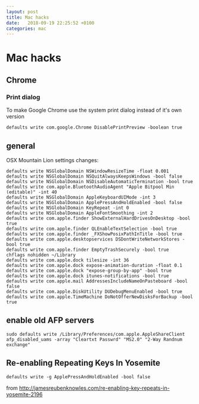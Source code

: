 ```yaml
---
layout: post
title: Mac hacks
date:   2018-09-19 22:25:52 +0100
categories: mac
---
```

Mac hacks
=========

Chrome
------

### Print dialog

To make Google Chrome use the system print dialog instead of it's own
version

    defaults write com.google.Chrome DisablePrintPreview -boolean true

general
-------

OSX Mountain Lion settings changes:

    defaults write NSGlobalDomain NSWindowResizeTime -float 0.001
    defaults write NSGlobalDomain NSQuitAlwaysKeepsWindows -bool false
    defaults write NSGlobalDomain NSDisableAutomaticTermination -bool true
    defaults write com.apple.BluetoothAudioAgent "Apple Bitpool Min (editable)" -int 40
    defaults write NSGlobalDomain AppleKeyboardUIMode -int 3
    defaults write NSGlobalDomain ApplePressAndHoldEnabled -bool false
    defaults write NSGlobalDomain KeyRepeat -int 0
    defaults write NSGlobalDomain AppleFontSmoothing -int 2
    defaults write com.apple.finder ShowExternalHardDrivesOnDesktop -bool true
    defaults write com.apple.finder QLEnableTextSelection -bool true
    defaults write com.apple.finder _FXShowPosixPathInTitle -bool true
    defaults write com.apple.desktopservices DSDontWriteNetworkStores -bool true
    defaults write com.apple.finder EmptyTrashSecurely -bool true
    chflags nohidden ~/Library
    defaults write com.apple.dock tilesize -int 36
    defaults write com.apple.dock expose-animation-duration -float 0.1
    defaults write com.apple.dock "expose-group-by-app" -bool true
    defaults write com.apple.dock itunes-notifications -bool true
    defaults write com.apple.mail AddressesIncludeNameOnPasteboard -bool false
    defaults write com.apple.DiskUtility DUDebugMenuEnabled -bool true
    defaults write com.apple.TimeMachine DoNotOfferNewDisksForBackup -bool true

enable old AFP servers
----------------------

    sudo defaults write /Library/Preferences/com.apple.AppleShareClient afp_disabled_uams -array "Cleartxt Passwrd" "MS2.0" "2-Way Randnum exchange"

Re-enabling Repeating Keys In Yosemite
--------------------------------------

    defaults write -g ApplePressAndHoldEnabled -bool false

from
<http://jamesreubenknowles.com/re-enabling-key-repeats-in-yosemite-2196>
